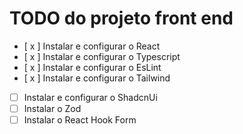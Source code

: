 # TODO do projeto front end

- [ x ] Instalar e configurar o React
- [ x ] Instalar e configurar o Typescript
- [ x ] Instalar e configurar o EsLint
- [ x ] Instalar e configurar o Tailwind
- [  ] Instalar e configurar o ShadcnUi
- [  ] Instalar o Zod
- [  ] Instalar o React Hook Form
